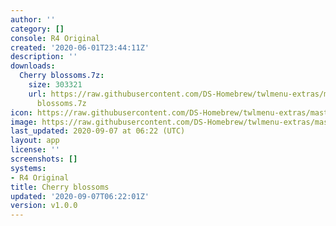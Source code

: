 ```yaml
---
author: ''
category: []
console: R4 Original
created: '2020-06-01T23:44:11Z'
description: ''
downloads:
  Cherry blossoms.7z:
    size: 303321
    url: https://raw.githubusercontent.com/DS-Homebrew/twlmenu-extras/master/_nds/TWiLightMenu/r4menu/themes/Cherry
      blossoms.7z
icon: https://raw.githubusercontent.com/DS-Homebrew/twlmenu-extras/master/unistore/icons/r4.png
image: https://raw.githubusercontent.com/DS-Homebrew/twlmenu-extras/master/unistore/icons/r4.png
last_updated: 2020-09-07 at 06:22 (UTC)
layout: app
license: ''
screenshots: []
systems:
- R4 Original
title: Cherry blossoms
updated: '2020-09-07T06:22:01Z'
version: v1.0.0
---
```

